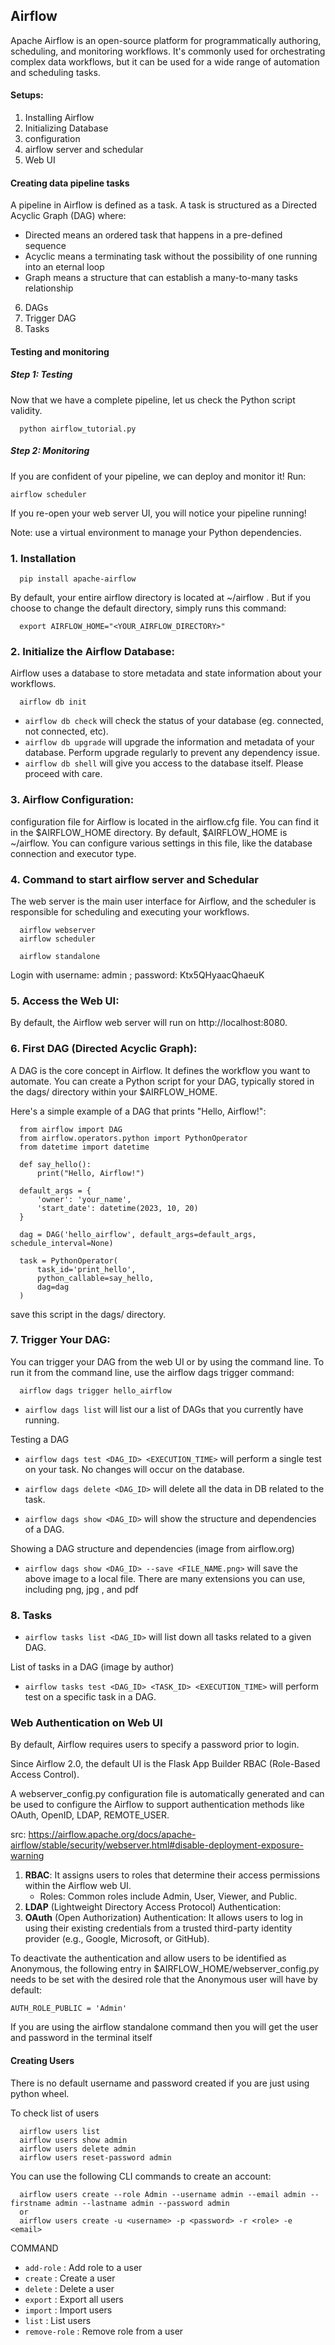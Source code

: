 ## Airflow
Apache Airflow is an open-source platform for programmatically authoring, scheduling, and monitoring workflows. It's commonly used for orchestrating complex data workflows, but it can be used for a wide range of automation and scheduling tasks. 

#### Setups:
1. Installing Airflow
2. Initializing Database
3. configuration
4. airflow server and schedular
5. Web UI

#### Creating data pipeline tasks
A pipeline in Airflow is defined as a task. A task is structured as a Directed Acyclic Graph (DAG) where:

- Directed means an ordered task that happens in a pre-defined sequence
- Acyclic means a terminating task without the possibility of one running into an eternal loop
- Graph means a structure that can establish a many-to-many tasks relationship

6. DAGs
7. Trigger DAG
8. Tasks

#### Testing and monitoring
##### Step 1: Testing 
Now that we have a complete pipeline, let us check the Python script validity.
```
  python airflow_tutorial.py
```
##### Step 2: Monitoring
If you are confident of your pipeline, we can deploy and monitor it! Run:
```
airflow scheduler
```
If you re-open your web server UI, you will notice your pipeline running!

Note: use a virtual environment to manage your Python dependencies.
### 1. Installation
```
  pip install apache-airflow
```
By default, your entire airflow directory is located at ~/airflow . But if you choose to change the default directory, simply runs this command:
```
  export AIRFLOW_HOME="<YOUR_AIRFLOW_DIRECTORY>"
```

### 2. Initialize the Airflow Database:
Airflow uses a database to store metadata and state information about your workflows. 
```
  airflow db init
```
- `airflow db check` will check the status of your database (eg. connected, not connected, etc).
- `airflow db upgrade` will upgrade the information and metadata of your database. Perform upgrade regularly to prevent any dependency issue.
- `airflow db shell` will give you access to the database itself. Please proceed with care.


### 3. Airflow Configuration:
configuration file for Airflow is located in the airflow.cfg file. You can find it in the $AIRFLOW_HOME directory. By default, $AIRFLOW_HOME is ~/airflow. You can configure various settings in this file, like the database connection and executor type.

### 4. Command to start airflow server and Schedular
The web server is the main user interface for Airflow, and the scheduler is responsible for scheduling and executing your workflows.
```
  airflow webserver
  airflow scheduler
```

```
  airflow standalone
```
Login with username: admin ; password: Ktx5QHyaacQhaeuK
### 5. Access the Web UI:
By default, the Airflow web server will run on http://localhost:8080.

### 6. First DAG (Directed Acyclic Graph):

A DAG is the core concept in Airflow. It defines the workflow you want to automate. You can create a Python script for your DAG, typically stored in the dags/ directory within your $AIRFLOW_HOME.

Here's a simple example of a DAG that prints "Hello, Airflow!":
```
  from airflow import DAG
  from airflow.operators.python import PythonOperator
  from datetime import datetime
  
  def say_hello():
      print("Hello, Airflow!")
  
  default_args = {
      'owner': 'your_name',
      'start_date': datetime(2023, 10, 20)
  }
  
  dag = DAG('hello_airflow', default_args=default_args, schedule_interval=None)
  
  task = PythonOperator(
      task_id='print_hello',
      python_callable=say_hello,
      dag=dag
  )
```
save this script in the dags/ directory.

### 7. Trigger Your DAG:

You can trigger your DAG from the web UI or by using the command line. To run it from the command line, use the airflow dags trigger command:
```
  airflow dags trigger hello_airflow
```
- `airflow dags list` will list our a list of DAGs that you currently have running.

Testing a DAG 
- `airflow dags test <DAG_ID> <EXECUTION_TIME>` will perform a single test on your task. No changes will occur on the database.

- `airflow dags delete <DAG_ID>` will delete all the data in DB related to the task.
- `airflow dags show <DAG_ID>` will show the structure and dependencies of a DAG.

Showing a DAG structure and dependencies (image from airflow.org)
- `airflow dags show <DAG_ID> --save <FILE_NAME.png>` will save the above image to a local file. There are many extensions you can use, including png, jpg , and pdf


### 8. Tasks

- `airflow tasks list <DAG_ID>` will list down all tasks related to a given DAG.
  
List of tasks in a DAG (image by author)
- `airflow tasks test <DAG_ID> <TASK_ID> <EXECUTION_TIME>` will perform test on a specific task in a DAG.


###  Web Authentication on Web UI
By default, Airflow requires users to specify a password prior to login.

Since Airflow 2.0, the default UI is the Flask App Builder RBAC (Role-Based Access Control). 

A webserver_config.py configuration file is automatically generated and can be used to configure the Airflow to support authentication methods like OAuth, OpenID, LDAP, REMOTE_USER.

src: https://airflow.apache.org/docs/apache-airflow/stable/security/webserver.html#disable-deployment-exposure-warning

  1. **RBAC**: It assigns users to roles that determine their access permissions within the Airflow web UI.
      - Roles: Common roles include Admin, User, Viewer, and Public.
  2. **LDAP** (Lightweight Directory Access Protocol) Authentication:
  3. **OAuth** (Open Authorization) Authentication: It allows users to log in using their existing credentials from a trusted third-party identity provider (e.g., Google, Microsoft, or GitHub).


To deactivate the authentication and allow users to be identified as Anonymous, the following entry in $AIRFLOW_HOME/webserver_config.py needs to be set with the desired role that the Anonymous user will have by default:

`AUTH_ROLE_PUBLIC = 'Admin'`

If you are using the airflow standalone command then you will get the user and password in the terminal itself

#### Creating Users
There is no default username and password created if you are just using python wheel.

To check list of users
```
  airflow users list
  airflow users show admin
  airflow users delete admin
  airflow users reset-password admin
```

You can use the following CLI commands to create an account:
```
  airflow users create --role Admin --username admin --email admin --firstname admin --lastname admin --password admin
  or
  airflow users create -u <username> -p <password> -r <role> -e <email>
```

COMMAND
- `add-role`  : Add role to a user
- `create`    : Create a user
- `delete`    : Delete a user
- `export`    : Export all users
- `import`    : Import users
- `list`      : List users
- `remove-role` :     Remove role from a user


